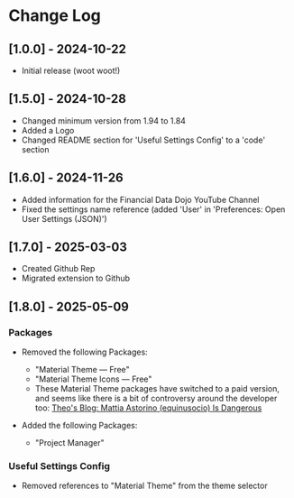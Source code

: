 # Change Log

## [1.0.0] - 2024-10-22

- Initial release (woot woot!)

## [1.5.0] - 2024-10-28

- Changed minimum version from 1.94 to 1.84
- Added a Logo
- Changed README section for 'Useful Settings Config' to a 'code' section

## [1.6.0] - 2024-11-26

- Added information for the Financial Data Dojo YouTube Channel
- Fixed the settings name reference (added 'User' in 'Preferences: Open User Settings (JSON)')

## [1.7.0] - 2025-03-03

- Created Github Rep
- Migrated extension to Github

## [1.8.0] - 2025-05-09

### Packages

- Removed the following Packages:

  - "Material Theme — Free"
  - "Material Theme Icons — Free"
  - These Material Theme packages have switched to a paid version, and seems like there is a bit of controversy around the developer too: [Theo's Blog: Mattia Astorino (equinusocio) Is Dangerous](https://t3.gg/blog/post/equinusocio)

- Added the following Packages:
  - "Project Manager"

### Useful Settings Config

- Removed references to "Material Theme" from the theme selector
